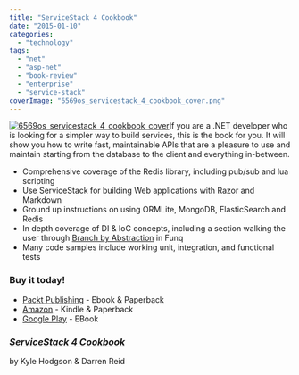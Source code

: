 ```yaml
---
title: "ServiceStack 4 Cookbook"
date: "2015-01-10"
categories: 
  - "technology"
tags: 
  - "net"
  - "asp-net"
  - "book-review"
  - "enterprise"
  - "service-stack"
coverImage: "6569os_servicestack_4_cookbook_cover.png"
---
```


[![6569os_servicestack_4_cookbook_cover](https://paymentnetworks.files.wordpress.com/2015/01/6569os_servicestack_4_cookbook_cover.png?w=243)](http://amzn.com/1783986565)If you are a .NET developer who is looking for a simpler way to build services, this is the book for you. It will show you how to write fast, maintainable APIs that are a pleasure to use and maintain starting from the database to the client and everything in-between.

- Comprehensive coverage of the Redis library, including pub/sub and lua scripting
- Use ServiceStack for building Web applications with Razor and Markdown
- Ground up instructions on using ORMLite, MongoDB, ElasticSearch and Redis
- In depth coverage of DI & IoC concepts, including a section walking the user through [Branch by Abstraction](http://martinfowler.com/bliki/BranchByAbstraction.html) in Funq
- Many code samples include working unit, integration, and functional tests

### Buy it today!

- [Packt Publishing](https://www.packtpub.com/application-development/servicestack-cookbook) - Ebook & Paperback
- [Amazon](http://amzn.com/1783986565) - Kindle & Paperback
- [Google Play](https://play.google.com/store/books/details/Kyle_Hodgson_ServiceStack_4_Cookbook?id=x9hpBgAAQBAJ) - EBook

### [**_ServiceStack 4 Cookbook_**](http://amzn.com/1783986565 "ServiceStack Book")

by Kyle Hodgson & Darren Reid
